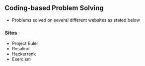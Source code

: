 ## Coding-based Problem Solving

- Problems solved on several different websites as stated below

### Sites

- Project Euler
- Rosalind
- Hackerrank
- Exercism
